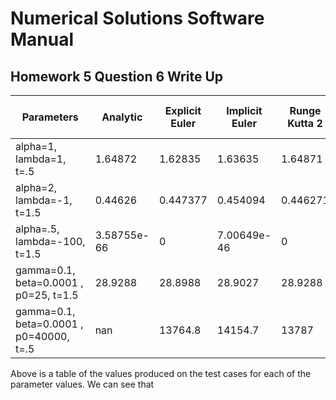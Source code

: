 # Numerical Solutions Software Manual

## Homework 5 Question 6 Write Up

Parameters | Analytic | Explicit Euler | Implicit Euler | Runge Kutta 2 | Runge Kutta 4 | Runge Kutta 3 
------------ | ------------- | ------------- | ------------- | ------------- | ------------- | -------------
alpha=1, lambda=1, t=.5 | 1.64872 | 1.62835 | 1.63635 | 1.64871 | 1.64871 | ??
alpha=2, lambda=-1, t=1.5 | 0.44626 | 0.447377 | 0.454094 | 0.446271 | 0.446266 | ??
alpha=.5, lambda=-100, t=1.5 | 3.58755e-66 | 0 | 7.00649e-46 | 0 | 0 | ??
gamma=0.1, beta=0.0001 , p0=25, t=1.5 | 28.9288 | 28.8988 | 28.9027 | 28.9288 | 28.9288 | ??
gamma=0.1, beta=0.0001 , p0=40000, t=.5 | nan | 13764.8 | 14154.7 | 13787 | 13784.9 | ??

Above is a table of the values produced on the test cases for each of the parameter values. We can see that 
